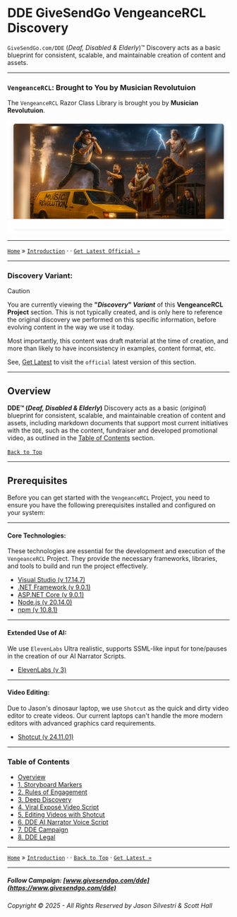 ﻿# DDE GiveSendGo VengeanceRCL Discovery

`GiveSendGo.com/DDE` (_Deaf, Disabled & Elderly_)™ Discovery acts as a basic blueprint for consistent, scalable, and maintainable creation of content and assets.

---

### `VengeanceRCL`: Brought to You by Musician Revolutuion

The `VengeanceRCL` Razor Class Library is brought you by **Musician Revolutuion**.

![Musician Revolutuion](https://github.com/JasonSilvestri/VengeanceRCL/blob/master/VengeanceRCL/wwwroot/images/musician-revolution-splash.png)

---

[`Home`](../../../../README.md) » [`Introduction`](./README.md) · · [`Get Latest Official »`](../Official/README.md) 

---

### **Discovery Variant:**

> [!CAUTION]
> You are currently viewing the **"_Discovery_" _Variant_** of this **VengeanceRCL Project** section. This is not typically created, and is only here to reference the original discovery we performed on this specific information, before evolving content in the way we use it today.
> 
> Most importantly, this content was draft material at the time of creation, and more than likely to have inconsistency in examples, content format, etc.
>
> See, [Get Latest](../Official/README.md) to visit the `official` latest version of this section.

---

## **Overview**


**DDE™ (_Deaf, Disabled & Elderly_)** Discovery acts as a basic (_original_) blueprint for consistent, scalable, and maintainable creation of content and assets, including markdown documents that support most current initiatives with the `DDE`, such as the content, fundraiser and developed promotional video, as outlined in the [Table of Contents](#table-of-contents) section.

[`Back to Top`](#table-of-contents)

---

## **Prerequisites**

Before you can get started with the `VengeanceRCL` Project, you need to ensure you have the following prerequisites installed and configured on your system:

---

#### **Core Technologies**:

These technologies are essential for the development and execution of the `VengeanceRCL` Project. They provide the necessary frameworks, libraries, and tools to build and run the project effectively.

- [Visual Studio (v 17.14.7)](https://github.com/JasonSilvestri/JSopX.BridgeTooFar/tree/master/JSopX.BridgeTooFar/DocsOpenX/Technologies/#visual-studio)
- [.NET Framework (v 9.0.1)](https://github.com/JasonSilvestri/JSopX.BridgeTooFar/tree/master/JSopX.BridgeTooFar/DocsOpenX/Technologies/#net-framework)
- [ASP.NET Core (v 9.0.1)](https://github.com/JasonSilvestri/JSopX.BridgeTooFar/tree/master/JSopX.BridgeTooFar/DocsOpenX/Technologies/#aspnet-core)
- [Node.js (v 20.14.0)](https://github.com/JasonSilvestri/JSopX.BridgeTooFar/tree/master/JSopX.BridgeTooFar/DocsOpenX/Technologies/#node)
- [npm (v 10.8.1)](https://github.com/JasonSilvestri/JSopX.BridgeTooFar/tree/master/JSopX.BridgeTooFar/DocsOpenX/Technologies/#npm)

---

#### **Extended Use of AI**:

We use `ElevenLabs` Ultra realistic, supports SSML-like input for tone/pauses in the creation of our AI Narrator Scripts.
 
- [ElevenLabs (v 3)](https://www.elevenlabs.io)

---

#### **Video Editing**:

Due to Jason's dinosaur laptop, we use `Shotcut` as the quick and dirty video editor to create videos. Our current laptops can't handle the more modern editors with advanced graphics card requirements.

- [Shotcut (v 24.11.01)](https://shotcut.org/download/)

---

### Table of Contents

- [Overview](#overview)
- [1. Storyboard Markers](./StoryboardMarkers.md)
- [2. Rules of Engagement](./RulesofEngagement.md)
- [3. Deep Discovery](./DeepDiscovery.md)
- [4. Viral Exposé Video Script](./ViralExposeVideoScript.md)
- [5. Editing Videos with Shotcut](./EditingVideoswithShotcut.md)
- [6. DDE AI Narrator Voice Script](./DdeGiveSendGoAiVoices.md)
- [7. DDE Campaign](./DdeGiveSendGoCampaignSync.md)
- [8. DDE Legal](./Legal/README.md)

---

[`Home`](../../../../README.md) » [`Introduction`](./README.md) · · [`Back to Top`](#table-of-contents) · [`Get Latest »`](../Official/README.md) 

---

##### Follow Campaign: [www.givesendgo.com/dde](https://www.givesendgo.com/dde)

###### Copyright © 2025 - All Rights Reserved by Jason Silvestri & Scott Hall